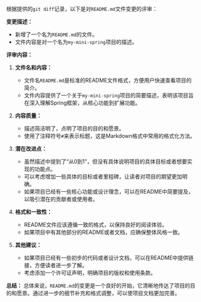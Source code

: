 根据提供的`git diff`记录，以下是对`README.md`文件变更的评审：

**变更描述：**
- 新增了一个名为`README.md`的文件。
- 文件内容是对一个名为`my-mini-spring`项目的描述。

**评审内容：**

1. **文件名和内容：**
   - 文件名`README.md`是标准的README文件格式，方便用户快速查看项目的简介。
   - 文件内容提供了一个关于`my-mini-spring`项目的简要描述，表明该项目旨在深入理解Spring框架，从核心功能到扩展功能。

2. **内容质量：**
   - 描述简洁明了，点明了项目的目的和愿景。
   - 使用了注释符号`#`来表示标题，这是Markdown格式中常用的格式化方法。

3. **潜在改进点：**
   - 虽然描述中提到了“从0到1”，但没有具体说明项目的具体目标或者想要实现的功能点。
   - 可以考虑增加一些具体的目标或者里程碑，让读者对项目的期望更加明确。
   - 如果项目已经有一些核心功能或设计理念，可以在README中简要提及，以吸引潜在的贡献者或使用者。

4. **格式和一致性：**
   - README文件应该遵循一致的格式，以保持良好的阅读体验。
   - 如果项目中有其他部分的README或者文档，应确保整体风格一致。

5. **其他建议：**
   - 如果项目已经有一些初步的代码或者设计文档，可以在README中提供链接，方便读者进一步了解。
   - 考虑添加一个许可证声明，明确项目的版权和使用条款。

**总结：**
总体来说，`README.md`的变更是一个良好的开始，它清晰地传达了项目的目的和愿景。通过进一步的细节补充和格式调整，可以使项目文档更加完善。